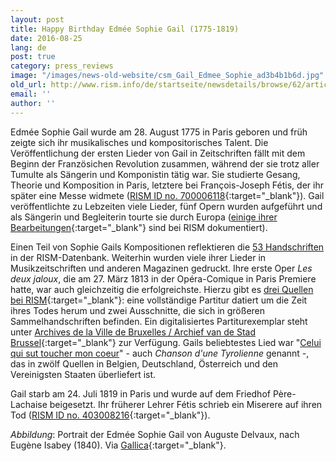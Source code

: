 ```yaml
---
layout: post
title: Happy Birthday Edmée Sophie Gail (1775-1819)
date: 2016-08-25
lang: de
post: true
category: press_reviews
image: "/images/news-old-website/csm_Gail_Edmee_Sophie_ad3b4b1b6d.jpg"
old_url: http://www.rism.info/de/startseite/newsdetails/browse/62/article/64/happy-birthday-edmee-sophie-gail-1775-1819.html
email: ''
author: ''
---
```


Edmée Sophie Gail wurde am 28. August 1775 in Paris geboren und früh zeigte sich ihr musikalisches und kompositorisches Talent. Die Veröffentlichung der ersten Lieder von Gail in Zeitschriften fällt mit dem Beginn der Französichen Revolution zusammen, während der sie trotz aller Tumulte als Sängerin und Komponistin tätig war. Sie studierte Gesang, Theorie und Komposition in Paris, letztere bei François-Joseph Fétis, der ihr später eine Messe widmete ([RISM ID no. 700006118](https://opac.rism.info/search?id=700006118&Language=de){:target="_blank"}). Gail veröffentlichte zu Lebzeiten viele Lieder, fünf Opern wurden aufgeführt und als Sängerin und Begleiterin tourte sie durch Europa ([einige ihrer Bearbeitungen](https://opac.rism.info/search?id=454000094&Language=de){:target="_blank"} sind bei RISM dokumentiert).

Einen Teil von Sophie Gails Kompositionen reflektieren die [53 Handschriften](https://opac.rism.info/search?View=rism&author=Edm%C3%A9e+Sophie+Gail&Language=de "external-link-new-window") in der RISM-Datenbank. Weiterhin wurden viele ihrer Lieder in Musikzeitschriften und anderen Magazinen gedruckt. Ihre erste Oper _Les deux jaloux_, die am 27. März 1813 in der Opéra-Comique in Paris Premiere hatte, war auch gleichzeitig die erfolgreichste. Hierzu gibt es [drei Quellen bei RISM](https://opac.rism.info/search?View=rism&author=Edm%C3%A9e+Sophie+Gail&q=jaloux&Language=de){:target="_blank"}: eine vollständige Partitur datiert um die Zeit ihres Todes herum und zwei Ausschnitte, die sich in größeren Sammelhandschriften befinden. Ein digitalisiertes Partiturexemplar steht unter [Archives de la Ville de Bruxelles / Archief van de Stad Brussel](https://archive.org/details/lesdeuxjalouxopr00pfull){:target="_blank"} zur Verfügung. Gails beliebtestes Lied war "[Celui qui sut toucher mon coeur](https://opac.rism.info/search?View=rism&author=Edm%C3%A9e+Sophie+Gail&q=coeur&Language=en "external-link-new-window")" - auch _Chanson d'une Tyrolienne_ genannt -, das in zwölf Quellen in Belgien, Deutschland, Österreich und den Vereinigsten Staaten überliefert ist.

Gail starb am 24. Juli 1819 in Paris und wurde auf dem Friedhof Père-Lachaise beigesetzt. Ihr früherer Lehrer Fétis schrieb ein Miserere auf ihren Tod ([RISM ID no. 403008216](https://opac.rism.info/search?id=403008216&Language=de){:target="_blank"}).

_Abbildung_: Portrait der Edmée Sophie Gail von Auguste Delvaux, nach Eugène Isabey (1840). Via [Gallica](http://gallica.bnf.fr/ark:/12148/btv1b8418085x){:target="_blank"}.

